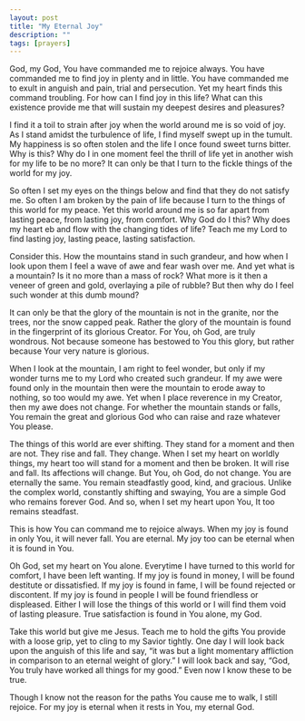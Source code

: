```yaml
---
layout: post
title: "My Eternal Joy"
description: ""
tags: [prayers]
---
```


God, my God, You have commanded me to rejoice always. You have commanded me to find joy in plenty and in little. You have commanded me to exult in anguish and pain, trial and persecution. Yet my heart finds this command troubling. For how can I find joy in this life? What can this existence provide me that will sustain my deepest desires and pleasures?

I find it a toil to strain after joy when the world around me is so void of joy. As I stand amidst the turbulence of life, I find myself swept up in the tumult. My happiness is so often stolen and the life I once found sweet turns bitter. Why is this? Why do I in one moment feel the thrill of life yet in another wish for my life to be no more? It can only be that I turn to the fickle things of the world for my joy.

So often I set my eyes on the things below and find that they do not satisfy me. So often I am broken by the pain of life because I turn to the things of this world for my peace. Yet this world around me is so far apart from lasting peace, from lasting joy, from comfort. Why God do I this? Why does my heart eb and flow with the changing tides of life? Teach me my Lord to find lasting joy, lasting peace, lasting satisfaction. 

Consider this. How the mountains stand in such grandeur, and how when I look upon them I feel a wave of awe and fear wash over me. And yet what is a mountain? Is it no more than a mass of rock? What more is it then a veneer of green and gold, overlaying a pile of rubble? But then why do I feel such wonder at this dumb mound? 

It can only be that the glory of the mountain is not in the granite, nor the trees, nor the snow capped peak. Rather the glory of the mountain is found in the fingerprint of its glorious Creator. For You, oh God, are truly wondrous. Not because someone has bestowed to You this glory, but rather because Your very nature is glorious. 

When I look at the mountain, I am right to feel wonder, but only if my wonder turns me to my Lord who created such grandeur. If my awe were found only in the mountain then were the mountain to erode away to nothing, so too would my awe. Yet when I place reverence in my Creator, then my awe does not change. For whether the mountain stands or falls, You remain the great and glorious God who can raise and raze whatever You please. 

The things of this world are ever shifting. They stand for a moment and then are not. They rise and fall. They change. When I set my heart on worldly things, my heart too will stand for a moment and then be broken. It will rise and fall. Its affections will change. But You, oh God, do not change. You are eternally the same. You remain steadfastly good, kind, and gracious. Unlike the complex world, constantly shifting and swaying, You are a simple God who remains forever God. And so, when I set my heart upon You, It too remains steadfast. 

This is how You can command me to rejoice always. When my joy is found in only You, it will never fall. You are eternal. My joy too can be eternal when it is found in You. 

Oh God, set my heart on You alone. Everytime I have turned to this world for comfort, I have been left wanting. If my joy is found in money, I will be found destitute or dissatisfied. If my joy is found in fame, I will be found rejected or discontent. If my joy is found in people I will be found friendless or displeased. Either I will lose the things of this world or I will find them void of lasting pleasure. True satisfaction is found in You alone, my God.

Take this world but give me Jesus. Teach me to hold the gifts You provide with a loose grip, yet to cling to my Savior tightly. One day I will look back upon the anguish of this life and say, “it was but a light momentary affliction in comparison to an eternal weight of glory.” I will look back and say, “God, You truly have worked all things for my good.” Even now I know these to be true. 

Though I know not the reason for the paths You cause me to walk, I still rejoice. For my joy is eternal when it rests in You, my eternal God. 